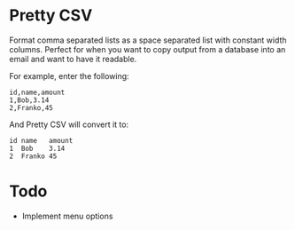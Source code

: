 # Pretty CSV
Format comma separated lists as a space separated list with constant width columns. Perfect for when you want to copy output from a database into an email and want to have it readable.

For example, enter the following: 

```
id,name,amount
1,Bob,3.14
2,Franko,45
```

And Pretty CSV will convert it to:

```
id name   amount 
1  Bob    3.14   
2  Franko 45     
```

# Todo
- Implement menu options
